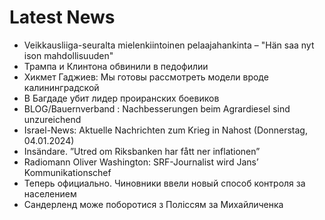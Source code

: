 # Latest News
-  Veikkausliiga-seuralta mielenkiintoinen pelaajahankinta – "Hän saa nyt ison mahdollisuuden"
-  Трампа и Клинтона обвинили в педофилии
-  Хикмет Гаджиев: Мы готовы рассмотреть модели вроде калининградской
-  В Багдаде убит лидер проиранских боевиков
-  BLOG/Bauernverband : Nachbesserungen beim Agrardiesel sind unzureichend
-  Israel-News: Aktuelle Nachrichten zum Krieg in Nahost (Donnerstag, 04.01.2024)
-  Insändare. ”Utred om Riksbanken har fått ner inflationen”
-  Radiomann Oliver Washington: SRF-Journalist wird Jans’ Kommunikationschef
-  Теперь официально. Чиновники ввели новый способ контроля за населением
-  Сандерленд може поборотися з Поліссям за Михайличенка

